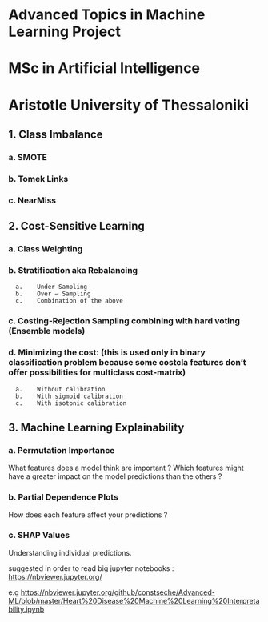 # Advanced Topics in Machine Learning Project
# MSc in Artificial Intelligence 
# Aristotle University of Thessaloniki

## 1. Class Imbalance
  ### a. SMOTE 
  ### b. Tomek Links 
  ### c. NearMiss


## 2. Cost-Sensitive Learning
  ### a. Class Weighting

  ### b. Stratification aka Rebalancing
      a.	Under-Sampling 
      b.	Over – Sampling
      c.	Combination of the above 
  
  ### c. Costing-Rejection Sampling combining with hard voting (Ensemble models)

  ### d. 	Minimizing the cost: (this is used only in binary classification problem because some costcla features don’t offer possibilities for multiclass cost-matrix)
      a.	Without calibration
      b.	With sigmoid calibration 
      c.	With isotonic calibration

## 3. Machine Learning Explainability
  ### a. Permutation Importance
  
  What features does a model think are important ? 
  Which features might have a greater impact on the model predictions than the others ? 

  ### b. Partial Dependence Plots 
  
  How does each feature affect your predictions ? 

  ### c. SHAP Values 
  
  Understanding individual predictions.


suggested in order to read big jupyter notebooks : https://nbviewer.jupyter.org/

e.g https://nbviewer.jupyter.org/github/constseche/Advanced-ML/blob/master/Heart%20Disease%20Machine%20Learning%20Interpretability.ipynb
